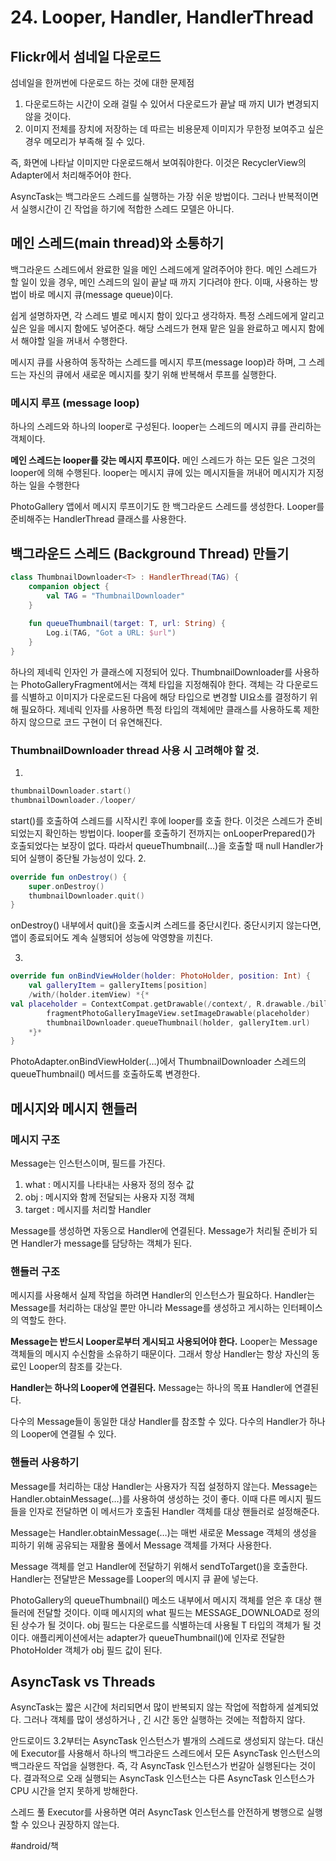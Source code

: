 # 24. Looper, Handler, HandlerThread
## Flickr에서 섬네일 다운로드
섬네일을 한꺼번에 다운로드 하는 것에 대한 문제점
1. 다운로드하는 시간이 오래 걸릴 수 있어서 다운로드가 끝날 때 까지 UI가 변경되지 않을 것이다.
2. 이미지 전체를 장치에 저장하는 데 따르는 비용문제
이미지가 무한정 보여주고 싶은 경우 메모리가 부족해 질 수 있다.

즉, 화면에 나타날 이미지만 다운로드해서 보여줘야한다.
이것은 RecyclerView의 Adapter에서 처리해주어야 한다.

AsyncTask는 백그라운드 스레드를 실행하는 가장 쉬운 방법이다.
그러나 반복적이면서 실행시간이 긴 작업을 하기에 적합한 스레드 모델은 아니다.

## 메인 스레드(main thread)와 소통하기
백그라운드 스레드에서 완료한 일을 메인 스레드에게 알려주어야 한다.
메인 스레드가 할 일이 있을 경우, 메인 스레드의 일이 끝날 때 까지 기다려야 한다.
이때, 사용하는 방법이 바로 메시지 큐(message queue)이다.

쉽게 설명하자면, 각 스레드 별로 메시지 함이 있다고 생각하자.
특정 스레드에게 알리고 싶은 일을 메시지 함에도 넣어준다.
해당 스레드가 현재 맡은 일을 완료하고 메시지 함에서 해야할 일을 꺼내서 수행한다.

메시지 큐를 사용하여 동작하는 스레드를 메시지 루프(message loop)라 하며, 그 스레드는 자신의 큐에서 새로운 메시지를 찾기 위해 반복해서 루프를 실행한다.

### 메시지 루프 (message loop)
하나의 스레드와 하나의 looper로 구성된다.
looper는 스레드의 메시지 큐를 관리하는 객체이다. 

**메인 스레드는 looper를 갖는 메시지 루프이다.**
메인 스레드가 하는 모든 일은 그것의 looper에 의해 수행된다.
looper는 메시지 큐에 있는 메시지들을 꺼내어 메시지가 지정하는 일을 수행한다

PhotoGallery 앱에서 메시지 루프이기도 한 백그라운드 스레드를 생성한다.
Looper를 준비해주는 HandlerThread 클래스를 사용한다.

## 백그라운드 스레드 (Background Thread) 만들기
```kotlin
class ThumbnailDownloader<T> : HandlerThread(TAG) {
    companion object {
        val TAG = "ThumbnailDownloader"
    }
    
    fun queueThumbnail(target: T, url: String) {
        Log.i(TAG, "Got a URL: $url")
    }
}
```

하나의 제네릭 인자인 <T>가 클래스에 지정되어 있다.
ThumbnailDownloader를 사용하는 PhotoGalleryFragment에서는 객체 타입을 지정해줘야 한다. 객체는 각 다운로드를 식별하고 이미지가 다운로드된 다음에 해당 타입으로 변경할 UI요소를 결정하기 위해 필요하다.
제네릭 인자를 사용하면 특정 타입의 객체에만 클래스를 사용하도록 제한하지 않으므로 코드 구현이 더 유연해진다.

### ThumbnailDownloader thread 사용 시 고려해야 할 것.
1. 
```kotlin
thumbnailDownloader.start()
thumbnailDownloader./looper/
```
start()를 호출하여 스레드를 시작시킨 후에 looper를 호출 한다.
이것은 스레드가 준비되었는지 확인하는 방법이다. 
looper를 호출하기 전까지는 onLooperPrepared()가 호출되었다는 보장이 없다.
따라서 queueThumbnail(…)을 호출할 때 null Handler가 되어 실행이 중단될 가능성이 있다.
2. 
```kotlin
override fun onDestroy() {
    super.onDestroy()
    thumbnailDownloader.quit()
}
```
onDestroy() 내부에서 quit()을 호출시켜 스레드를 중단시킨다.
중단시키지 않는다면, 앱이 종료되어도 계속 실행되어 성능에 악영향을 끼친다.

3. 
```kotlin
override fun onBindViewHolder(holder: PhotoHolder, position: Int) {
    val galleryItem = galleryItems[position]
    /with/(holder.itemView) *{*
val placeholder = ContextCompat.getDrawable(/context/, R.drawable./bill_up_close/)
        fragmentPhotoGalleryImageView.setImageDrawable(placeholder)
        thumbnailDownloader.queueThumbnail(holder, galleryItem.url)
    *}*
}

```
PhotoAdapter.onBindViewHolder(…)에서 ThumbnailDownloader 스레드의 queueThumbnail() 메서드를 호출하도록 변경한다.

## 메시지와 메시지 핸들러
### 메시지 구조
Message는 인스턴스이며, 필드를 가진다.

1. what : 메시지를 나타내는 사용자 정의 정수 값
2. obj :  메시지와 함께 전달되는 사용자 지정 객체
3. target : 메시지를 처리할 Handler

Message를 생성하면 자동으로 Handler에 연결된다.
Message가 처리될 준비가 되면 Handler가 message를 담당하는 객체가 된다.

### 핸들러 구조
메시지를 사용해서 실제 작업을 하려면 Handler의 인스턴스가 필요하다.
Handler는 Message를 처리하는 대상일 뿐만 아니라 Message를 생성하고 게시하는 인터페이스의 역할도 한다.

**Message는 반드시 Looper로부터 게시되고 사용되어야 한다.**
Looper는 Message 객체들의 메시지 수신함을 소유하기 때문이다.
그래서 항상 Handler는 항상 자신의 동료인 Looper의 참조를 갖는다.

**Handler는 하나의 Looper에 연결된다.**
Message는 하나의 목표 Handler에 연결된다.

다수의 Message들이 동일한 대상 Handler를 참조할 수 있다.
다수의 Handler가 하나의 Looper에 연결될 수 있다.

### 핸들러 사용하기
Message를 처리하는 대상 Handler는 사용자가 직접 설정하지 않는다.
Message는 Handler.obtainMessage(…)를 사용하여 생성하는 것이 좋다.
이때 다른 메시지 필드들을 인자로 전달하면 이 메서드가 호출된 Handler 객체를 대상 핸들러로 설정해준다.

Message는 Handler.obtainMessage(…)는 매번 새로운 Message 객체의 생성을 피하기 위해 공유되는 재활용 풀에서 Message 객체를 가져다 사용한다.

Message 객체를 얻고 Handler에 전달하기 위해서 sendToTarget()을 호출한다.
Handler는 전달받은 Message를 Looper의 메시지 큐 끝에 넣는다.

PhotoGallery의 queueThumbnail() 메소드 내부에서 메시지 객체를 얻은 후 대상 핸들러에 전달할 것이다. 
이때 메시지의 what 필드는 MESSAGE_DOWNLOAD로 정의된 상수가 될 것이다. 
obj 필드는 다운로드를 식별하는데 사용될 T 타입의 객체가 될 것이다.
애플리케이션에서는 adapter가 queueThumbnail()에 인자로 전달한 PhotoHolder 객체가 obj 필드 값이 된다.

## AsyncTask vs Threads
AsyncTask는 짧은 시간에 처리되면서 많이 반복되지 않는 작업에 적합하게 설계되었다.
그러나 객체를 많이 생성하거나 , 긴 시간 동안 실행하는 것에는 적합하지 않다.

안드로이드 3.2부터는 AsyncTask 인스턴스가 별개의 스레드로 생성되지 않는다.
대신에 Executor를 사용해서 하나의 백그라운드 스레드에서 모든 AsyncTask 인스턴스의 백그라운드 작업을 실행한다.
즉, 각 AsyncTask 인스턴스가 번갈아 실행된다는 것이다.
결과적으로 오래 실행되는 AsyncTask 인스턴스는 다른 AsyncTask 인스턴스가 CPU 시간을 얻지 못하게 방해한다.

스레드 풀 Executor를 사용하면 여러 AsyncTask 인스턴스를 안전하게 병행으로 실행할 수 있으나 권장하지 않는다.


#android/책